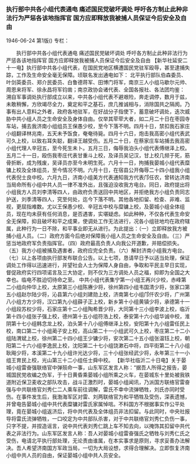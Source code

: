### 执行部中共各小组代表通电  痛述国民党破坏调处  呼吁各方制止此种非法行为严惩各该地指挥官  国方应即释放我被捕人员保证今后安全及自由

1946-06-24
第1版()
专栏：

　　执行部中共各小组代表通电
    痛述国民党破坏调处
    呼吁各方制止此种非法行为严惩各该地指挥官
    国方应即释放我被捕人员保证今后安全及自由
    【新华社延安二十一电】执行部中共各小组代表，在国民党地区横遭国民党驻军殴辱，甚至逮捕失踪，工作及生命安全毫无保障。顷联名发出通电如下：
    北平执行部队伯森委员、叶剑英委员、郑介民委员、白鲁德蒋军、田博门将军，南京三人小组马歇尔元帅、周恩来将军、徐永昌将军钧凿；南京政协会诸代表、全国各报社、各法团均鉴：
    溯自军事调处执行部成立以来，中共各小组代表不避艰险，奔走调停，数月于兹，未敢稍懈，方欣竭尽全力，奠定和平之基石，庶几推诚相与，消除国共之隔阂。乃事有出人意料之外者，政府各地驻军，在好战分子指使下，蓄意破坏调处，迭次威胁中共小组人员之生命安全及身体自由。仅举其荦荦大者，如二月二十日在枣园寺车站，捕去我济南小组组员王保愚少校，至今下落不明。四月十日，禁扣我石家庄小组翻译林兆南，五天未予饭食，奄奄待毙。四月十六日，炮击我高密小组代表武可久上校，以致右耳失聪，翻译王越受伤。五月二十日，在蔡家庄车站捕去我高密小组代理人辛冠五，至今死生未卜。五月三日，侮辱我泊头小组代表傅继泽上校。五月二十一日，殴伤我枣庄代表甘重斗上校，及译员吴记汉，甘上校几频于死，筋骨折断，成为残废，吴译员亦至今未明生死。六月十一日，拘捕我晏城小组代表糜镛上校及全体组员，至今情况不明。六月十日，在宿县公开侮辱二十四小组我小组代表倪士良中校。六月九日，济南小组美方代表通知我方代表邝任农，曾转达济南当局命所有小组中共人员一律不准外出，且强迫没收我方电台。同日，政府提出将小组我方人员刘李清等四人，由政府负责送回中共地区，并拒绝我方小组负责同志护送，刘季清等四人，究至何处，迄今下落不明。其他各地扣留、检查、非难、监视，更屈指难数。尤以王保愚少校、辛冠五中校与糜镛上校，及晏城小组全体组员，现在均未获有任何消息，是否遇害，实堪疑虑。如此种种，不仅各代表生命安全无保障，抑且破坏和平之成果，使调处工作无法进行，况各小组驻地均在政府辖属，此种行为一日不除，和平事业即无从进行。为此提出：（一）立即释放我方被捕小组人员。（二）政府方面今后绝对保障我小组人员之生命安全及自由。（三）严惩当地政府军负责指挥官。（四）政府最高负责人向我公开道歉，并赔偿损失。（五）我方小组被捕及遇害者，政府应完全负责。（六）解封济南小组我方电台。（七）以上各项由执行部发布联合公告。以上七项，恳请早日予以适当处理，保证调处工作得以迅速进行，并望社会人士为保障人身自由，争取和平民主早日实现，督促政府实行四项诺言及三大协定，则不仅为三方调处人员之福，抑即为全国之大幸也。临电不胜迫切待命之至。
    中共小组代表集宁第一小组王再兴少校，赤峰第二小组向仲华上校，太原第三小组陈赓少将，徐州第四小组韦国清少将，张家口第五小组赵尔陆少将，沁县第六小组刘建勋上校，济南第七小组邝仟农少将，广州第八小组方方少将，汉口第九小组薛子正上校，新乡第十小组黄镇少将，承德第十一小组段苏权少将，石家庄第十二小组陶希晋少将，大同第十三小组李波上校，临沂第十四小组张子强上校，德州第十五小组符浩上校，泰安第十六小组华诚中校，淮阴第十七小组韩念龙上校，泊头第十八小组傅继泽上校，安阳第十九小组雷任民上校，南口第二十小组蔺子安上校，高山第二十一小组武可久上校，枣庄第二十二小组陆渭斌上校，徐州第二十四小组王少镛少将，安次第二十五小组张温钰上校，朝阳第二十六小组李逸民上校，沈阳第二十七小组饶漱石中将，四平街第二十八小组耿飚少将，本溪第二十九小组许光达少将，三十小组张经武少将，永年第三十一小组王育民上校，光山第三十二小组任士舜中校。
    【新华社临沂二十日电】关于晏城小组雷奋强联络官中弹殒命一事，山东军区发言人称：“据吾人所得之报告，晏城国民党收编之伪军，于十日黄昏乘晏城小组所乘之火车，在晏城东十里处被我铁道附近保卫麦收之部队攻击，战斗正激烈时，晏城小组闻讯，乃派国方联络官雷奋强与中共联络官刘秀仁二人乘车前往调解，雷氏不幸中流弹牺牲，刘氏亦同时受伤。在事件发生后，我渤海军区对雷、刘两联络官为和平牺牲及受伤，深表遗憾，并曾电告晏城小组中共代表糜镛对雷氏家属悼唁。不料国方不根据事实作公平处理，竟在晏城小组返济后，将中共代表及全体组员非法扣留。与此同时，中央社报导将雷氏流弹牺牲，一口咬定为中共部队杀害，对于中共联络官刘秀仁负伤一事，只字不提，并捏造谣言，说中共代表刘秀仁跳上车不知去向，以掩饰其扣留中共代表之非法行为。山东军区发言人称：吾人对晏城小组雷奋强氏之牺牲与刘秀仁氏之受伤，电请北平执行部处理，无论责由谁属，在本实事求是原则，寻求妥善办法解决。吾人希望济南国方军政当局，一切为大局设想，求得合理解决。立即恢复济南小组中共人员的自由，保证晏城小组中共人员安全。

